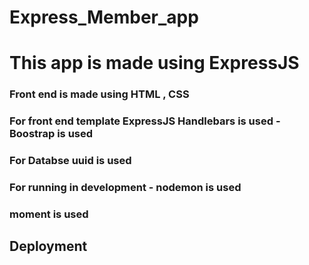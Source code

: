 # Express_Member_app   
# This app is made using ExpressJS

### Front end is made using HTML , CSS
### For front end template ExpressJS Handlebars is used - Boostrap is used

### For  Databse uuid is used 
### For running in development - nodemon is used
### moment is used

## Deployment

